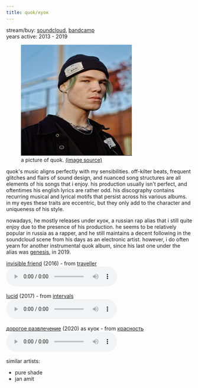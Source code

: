 ```yaml
---
title: quok/куок
---
```

<meta name="robots" content="noindex, nofollow, noarchive">

stream/buy: [soundcloud](https://soundcloud.com/quok), [bandcamp](https://quok.bandcamp.com)<br>
years active: 2013 - 2019

<figure>
  <img id="quok" src="/images/music/quok.png" width="300" height="300" margin-left="20px">
  <figcaption text-align="center">a picture of quok. <a href="https://hypestar.ru/person/kuok/">(image source)</a></figcaption>
</figure>

quok's music aligns perfectly with my sensibilities. off-kilter beats, frequent glitches and flairs of sound design, and nuanced song structures are all elements of his songs that i enjoy. his production usually isn't perfect, and oftentimes his english lyrics are rather odd. his discography contains recurring musical and lyrical motifs that persist across his various albums. in my eyes these traits are eccentric, but they only add to the character and uniqueness of his style.

nowadays, he mostly releases under куок, a russian rap alias that i still quite enjoy due to the presence of his production. he seems to be relatively popular in russia as a rapper, and he still maintains a decent following in the soundcloud scene from his days as an electronic artist. however, i do often yearn for another instrumental quok album, since his last one under the alias was [genesis](https://quok.bandcamp.com/album/genesis), in 2019.

[invisible friend](https://quok.bandcamp.com/track/invisible-friend-2) (2016) - from [traveller](https://quok.bandcamp.com/album/traveller)<br>
<audio controls src="/images/music/quok_1.mp3"></audio>

[lucid](https://quok.bandcamp.com/track/lucid) (2017) - from [intervals](https://quok.bandcamp.com/album/intervals)<br>
<audio controls src="/images/music/quok_2.mp3"></audio>

[дорогое развлечение](https://soundcloud.com/quok/dorogoe) (2020) as куок - from [красность](https://quok.bandcamp.com/album/-)<br>
<audio controls src="/images/music/quok_3.mp3"></audio>

similar artists:
- pure shade
- jan amit
